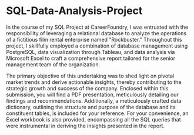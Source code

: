 # SQL-Data-Analysis-Project
In the course of my SQL Project at CareerFoundry, I was entrusted with the responsibility of leveraging a relational database to analyze the operations of a fictitious film rental enterprise named "Rockbuster." Throughout this project, I skillfully employed a combination of database management using PostgreSQL, data visualization through Tableau, and data analysis via Microsoft Excel to craft a comprehensive report tailored for the senior management team of the organization.

The primary objective of this undertaking was to shed light on pivotal market trends and derive actionable insights, thereby contributing to the strategic growth and success of the company. Enclosed within this submission, you will find a PDF presentation, meticulously detailing our findings and recommendations. Additionally, a meticulously crafted data dictionary, outlining the structure and purpose of the database and its constituent tables, is included for your reference. For your convenience, an Excel workbook is also provided, encompassing all the SQL queries that were instrumental in deriving the insights presented in the report.
